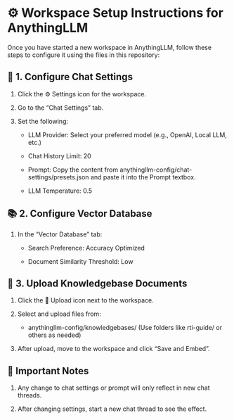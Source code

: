 
 # ⚙️ Workspace Setup Instructions for AnythingLLM

Once you have started a new workspace in AnythingLLM, follow these steps to configure it using the files in this repository:

## 🔧 1. Configure Chat Settings

1. Click the ⚙️ Settings icon for the workspace.

2. Go to the “Chat Settings” tab.

3. Set the following:

   - LLM Provider: Select your preferred model (e.g., OpenAI, Local LLM, etc.)

   - Chat History Limit: 20

   - Prompt:  Copy the content from anythingllm-config/chat-settings/presets.json
            and paste it into the Prompt textbox.

   - LLM Temperature: 0.5

## 📚 2. Configure Vector Database

1. In the “Vector Database” tab:

   - Search Preference: Accuracy Optimized

   - Document Similarity Threshold: Low

## 🧠 3. Upload Knowledgebase Documents

1. Click the 📁 Upload icon next to the workspace.

2. Select and upload files from:

   - anythingllm-config/knowledgebases/
   (Use folders like rti-guide/ or others as needed)

3. After upload, move to the workspace and click “Save and Embed”.

## 🔁 Important Notes

1. Any change to chat settings or prompt will only reflect in new chat threads.

2. After changing settings, start a new chat thread to see the effect.

